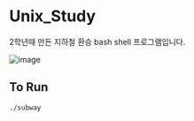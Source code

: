 # Unix_Study

2학년때 만든 지하철 환승 bash shell 프로그램입니다.

![image](https://user-images.githubusercontent.com/67986703/169539588-92cd29bc-fd36-408b-911d-a504ffe51694.png)


## To Run
```
./subway
```
